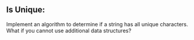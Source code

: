 ## Is Unique: 
Implement an algorithm to determine if a string has all unique characters. 
What if you cannot use additional data structures? 
